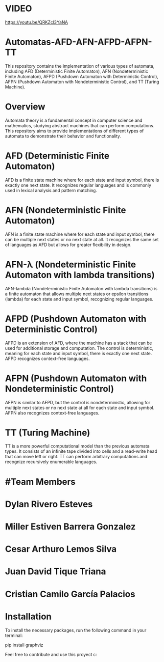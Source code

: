# VIDEO
https://youtu.be/QRKZcl3YaNA

# Automatas-AFD-AFN-AFPD-AFPN-TT
This repository contains the implementation of various types of automata, including AFD (Deterministic Finite Automaton), AFN (Nondeterministic Finite Automaton), AFPD (Pushdown Automaton with Deterministic Control), AFPN (Pushdown Automaton with Nondeterministic Control), and TT (Turing Machine).

# Overview
Automata theory is a fundamental concept in computer science and mathematics, studying abstract machines that can perform computations. This repository aims to provide implementations of different types of automata to demonstrate their behavior and functionality.

# AFD (Deterministic Finite Automaton)
AFD is a finite state machine where for each state and input symbol, there is exactly one next state. It recognizes regular languages and is commonly used in lexical analysis and pattern matching.

# AFN (Nondeterministic Finite Automaton)
AFN is a finite state machine where for each state and input symbol, there can be multiple next states or no next state at all. It recognizes the same set of languages as AFD but allows for greater flexibility in design.

# AFN-λ (Nondeterministic Finite Automaton with lambda transitions)
AFN-lambda (Nondeterministic Finite Automaton with lambda transitions) is a finite automaton that allows multiple next states or epsilon transitions (lambda) for each state and input symbol, recognizing regular languages.

# AFPD (Pushdown Automaton with Deterministic Control)
AFPD is an extension of AFD, where the machine has a stack that can be used for additional storage and computation. The control is deterministic, meaning for each state and input symbol, there is exactly one next state. AFPD recognizes context-free languages.

# AFPN (Pushdown Automaton with Nondeterministic Control)
AFPN is similar to AFPD, but the control is nondeterministic, allowing for multiple next states or no next state at all for each state and input symbol. AFPN also recognizes context-free languages.

# TT (Turing Machine)
TT is a more powerful computational model than the previous automata types. It consists of an infinite tape divided into cells and a read-write head that can move left or right. TT can perform arbitrary computations and recognize recursively enumerable languages.

# #Team Members
# Dylan Rivero Esteves
# Miller Estiven Barrera Gonzalez
# Cesar Arthuro Lemos Silva
# Juan David Tique Triana
# Cristian Camilo García Palacios

# Installation
To install the necessary packages, run the following command in your terminal:

pip install graphviz

Feel free to contribute and use this proyect c:

